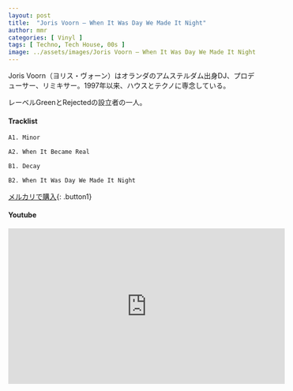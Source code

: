 ```yaml
---
layout: post
title:  "Joris Voorn – When It Was Day We Made It Night"
author: mmr
categories: [ Vinyl ]
tags: [ Techno, Tech House, 00s ]
image: ../assets/images/Joris Voorn – When It Was Day We Made It Night.jpg
---
```


Joris Voorn（ヨリス・ヴォーン）はオランダのアムステルダム出身DJ、プロデューサー、リミキサー。1997年以来、ハウスとテクノに専念している。

レーベルGreenとRejectedの設立者の一人。

#### Tracklist
```md
A1. Minor

A2. When It Became Real

B1. Decay

B2. When It Was Day We Made It Night
```

[メルカリで購入](https://jp.mercari.com/item/m54807852331?afid=6142608987){: .button1}

#### Youtube
<iframe width="560" height="315" src="https://www.youtube.com/embed/62zBsPUaQF4?si=mUdki_KlAE-2yo9X" title="YouTube video player" frameborder="0" allow="accelerometer; autoplay; clipboard-write; encrypted-media; gyroscope; picture-in-picture; web-share" referrerpolicy="strict-origin-when-cross-origin" allowfullscreen></iframe>